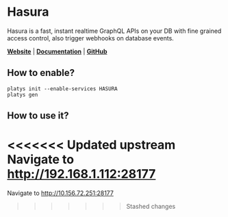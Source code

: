 # Hasura

Hasura is a fast, instant realtime GraphQL APIs on your DB with fine grained access control, also trigger webhooks on database events. 

**[Website](https://hasura.io/)** | **[Documentation](https://hasura.io/docs/latest/graphql/core/index.html)** | **[GitHub](https://github.com/hasura/graphql-engine)**

## How to enable?

```
platys init --enable-services HASURA
platys gen
```

## How to use it?

<<<<<<< Updated upstream
Navigate to <http://192.168.1.112:28177>
=======
Navigate to <http://10.156.72.251:28177>
>>>>>>> Stashed changes
